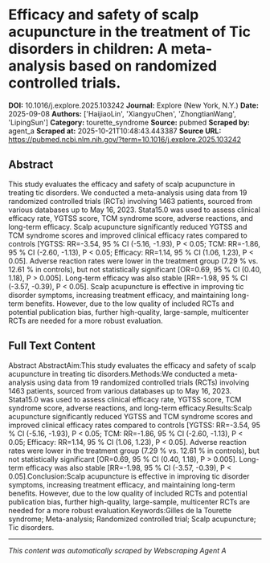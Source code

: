 # Efficacy and safety of scalp acupuncture in the treatment of Tic disorders in children: A meta-analysis based on randomized controlled trials.

**DOI:** 10.1016/j.explore.2025.103242
**Journal:** Explore (New York, N.Y.)
**Date:** 2025-09-08
**Authors:** ['HaijiaoLin', 'XiangyuChen', 'ZhongtianWang', 'LipingSun']
**Category:** tourette_syndrome
**Source:** pubmed
**Scraped by:** agent_a
**Scraped at:** 2025-10-21T10:48:43.443387
**Source URL:** https://pubmed.ncbi.nlm.nih.gov/?term=10.1016/j.explore.2025.103242

## Abstract

This study evaluates the efficacy and safety of scalp acupuncture in treating tic disorders.
We conducted a meta-analysis using data from 19 randomized controlled trials (RCTs) involving 1463 patients, sourced from various databases up to May 16, 2023. Stata15.0 was used to assess clinical efficacy rate, YGTSS score, TCM syndrome score, adverse reactions, and long-term efficacy.
Scalp acupuncture significantly reduced YGTSS and TCM syndrome scores and improved clinical efficacy rates compared to controls [YGTSS: RR=-3.54, 95 % CI (-5.16, -1.93), P < 0.05; TCM: RR=-1.86, 95 % CI (-2.60, -1.13), P < 0.05; Efficacy: RR=1.14, 95 % CI (1.06, 1.23), P < 0.05]. Adverse reaction rates were lower in the treatment group (7.29 % vs. 12.61 % in controls), but not statistically significant [OR=0.69, 95 % CI (0.40, 1.18), P > 0.005]. Long-term efficacy was also stable [RR=-1.98, 95 % CI (-3.57, -0.39), P < 0.05].
Scalp acupuncture is effective in improving tic disorder symptoms, increasing treatment efficacy, and maintaining long-term benefits. However, due to the low quality of included RCTs and potential publication bias, further high-quality, large-sample, multicenter RCTs are needed for a more robust evaluation.

## Full Text Content

Abstract AbstractAim:This study evaluates the efficacy and safety of scalp acupuncture in treating tic disorders.Methods:We conducted a meta-analysis using data from 19 randomized controlled trials (RCTs) involving 1463 patients, sourced from various databases up to May 16, 2023. Stata15.0 was used to assess clinical efficacy rate, YGTSS score, TCM syndrome score, adverse reactions, and long-term efficacy.Results:Scalp acupuncture significantly reduced YGTSS and TCM syndrome scores and improved clinical efficacy rates compared to controls [YGTSS: RR=-3.54, 95 % CI (-5.16, -1.93), P < 0.05; TCM: RR=-1.86, 95 % CI (-2.60, -1.13), P < 0.05; Efficacy: RR=1.14, 95 % CI (1.06, 1.23), P < 0.05]. Adverse reaction rates were lower in the treatment group (7.29 % vs. 12.61 % in controls), but not statistically significant [OR=0.69, 95 % CI (0.40, 1.18), P > 0.005]. Long-term efficacy was also stable [RR=-1.98, 95 % CI (-3.57, -0.39), P < 0.05].Conclusion:Scalp acupuncture is effective in improving tic disorder symptoms, increasing treatment efficacy, and maintaining long-term benefits. However, due to the low quality of included RCTs and potential publication bias, further high-quality, large-sample, multicenter RCTs are needed for a more robust evaluation.Keywords:Gilles de la Tourette syndrome; Meta-analysis; Randomized controlled trial; Scalp acupuncture; Tic disorders.

---
*This content was automatically scraped by Webscraping Agent A*
